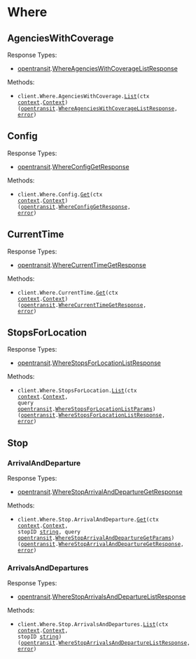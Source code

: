 # Where

## AgenciesWithCoverage

Response Types:

- <a href="https://pkg.go.dev/github.com/stainless-sdks/open-transit-go">opentransit</a>.<a href="https://pkg.go.dev/github.com/stainless-sdks/open-transit-go#WhereAgenciesWithCoverageListResponse">WhereAgenciesWithCoverageListResponse</a>

Methods:

- <code title="get /api/where/agencies-with-coverage.json">client.Where.AgenciesWithCoverage.<a href="https://pkg.go.dev/github.com/stainless-sdks/open-transit-go#WhereAgenciesWithCoverageService.List">List</a>(ctx <a href="https://pkg.go.dev/context">context</a>.<a href="https://pkg.go.dev/context#Context">Context</a>) (<a href="https://pkg.go.dev/github.com/stainless-sdks/open-transit-go">opentransit</a>.<a href="https://pkg.go.dev/github.com/stainless-sdks/open-transit-go#WhereAgenciesWithCoverageListResponse">WhereAgenciesWithCoverageListResponse</a>, <a href="https://pkg.go.dev/builtin#error">error</a>)</code>

## Config

Response Types:

- <a href="https://pkg.go.dev/github.com/stainless-sdks/open-transit-go">opentransit</a>.<a href="https://pkg.go.dev/github.com/stainless-sdks/open-transit-go#WhereConfigGetResponse">WhereConfigGetResponse</a>

Methods:

- <code title="get /api/where/config.json">client.Where.Config.<a href="https://pkg.go.dev/github.com/stainless-sdks/open-transit-go#WhereConfigService.Get">Get</a>(ctx <a href="https://pkg.go.dev/context">context</a>.<a href="https://pkg.go.dev/context#Context">Context</a>) (<a href="https://pkg.go.dev/github.com/stainless-sdks/open-transit-go">opentransit</a>.<a href="https://pkg.go.dev/github.com/stainless-sdks/open-transit-go#WhereConfigGetResponse">WhereConfigGetResponse</a>, <a href="https://pkg.go.dev/builtin#error">error</a>)</code>

## CurrentTime

Response Types:

- <a href="https://pkg.go.dev/github.com/stainless-sdks/open-transit-go">opentransit</a>.<a href="https://pkg.go.dev/github.com/stainless-sdks/open-transit-go#WhereCurrentTimeGetResponse">WhereCurrentTimeGetResponse</a>

Methods:

- <code title="get /api/where/current-time.json">client.Where.CurrentTime.<a href="https://pkg.go.dev/github.com/stainless-sdks/open-transit-go#WhereCurrentTimeService.Get">Get</a>(ctx <a href="https://pkg.go.dev/context">context</a>.<a href="https://pkg.go.dev/context#Context">Context</a>) (<a href="https://pkg.go.dev/github.com/stainless-sdks/open-transit-go">opentransit</a>.<a href="https://pkg.go.dev/github.com/stainless-sdks/open-transit-go#WhereCurrentTimeGetResponse">WhereCurrentTimeGetResponse</a>, <a href="https://pkg.go.dev/builtin#error">error</a>)</code>

## StopsForLocation

Response Types:

- <a href="https://pkg.go.dev/github.com/stainless-sdks/open-transit-go">opentransit</a>.<a href="https://pkg.go.dev/github.com/stainless-sdks/open-transit-go#WhereStopsForLocationListResponse">WhereStopsForLocationListResponse</a>

Methods:

- <code title="get /api/where/stops-for-location.json">client.Where.StopsForLocation.<a href="https://pkg.go.dev/github.com/stainless-sdks/open-transit-go#WhereStopsForLocationService.List">List</a>(ctx <a href="https://pkg.go.dev/context">context</a>.<a href="https://pkg.go.dev/context#Context">Context</a>, query <a href="https://pkg.go.dev/github.com/stainless-sdks/open-transit-go">opentransit</a>.<a href="https://pkg.go.dev/github.com/stainless-sdks/open-transit-go#WhereStopsForLocationListParams">WhereStopsForLocationListParams</a>) (<a href="https://pkg.go.dev/github.com/stainless-sdks/open-transit-go">opentransit</a>.<a href="https://pkg.go.dev/github.com/stainless-sdks/open-transit-go#WhereStopsForLocationListResponse">WhereStopsForLocationListResponse</a>, <a href="https://pkg.go.dev/builtin#error">error</a>)</code>

## Stop

### ArrivalAndDeparture

Response Types:

- <a href="https://pkg.go.dev/github.com/stainless-sdks/open-transit-go">opentransit</a>.<a href="https://pkg.go.dev/github.com/stainless-sdks/open-transit-go#WhereStopArrivalAndDepartureGetResponse">WhereStopArrivalAndDepartureGetResponse</a>

Methods:

- <code title="get /api/where/arrival-and-departure-for-stop/{stopID}.json">client.Where.Stop.ArrivalAndDeparture.<a href="https://pkg.go.dev/github.com/stainless-sdks/open-transit-go#WhereStopArrivalAndDepartureService.Get">Get</a>(ctx <a href="https://pkg.go.dev/context">context</a>.<a href="https://pkg.go.dev/context#Context">Context</a>, stopID <a href="https://pkg.go.dev/builtin#string">string</a>, query <a href="https://pkg.go.dev/github.com/stainless-sdks/open-transit-go">opentransit</a>.<a href="https://pkg.go.dev/github.com/stainless-sdks/open-transit-go#WhereStopArrivalAndDepartureGetParams">WhereStopArrivalAndDepartureGetParams</a>) (<a href="https://pkg.go.dev/github.com/stainless-sdks/open-transit-go">opentransit</a>.<a href="https://pkg.go.dev/github.com/stainless-sdks/open-transit-go#WhereStopArrivalAndDepartureGetResponse">WhereStopArrivalAndDepartureGetResponse</a>, <a href="https://pkg.go.dev/builtin#error">error</a>)</code>

### ArrivalsAndDepartures

Response Types:

- <a href="https://pkg.go.dev/github.com/stainless-sdks/open-transit-go">opentransit</a>.<a href="https://pkg.go.dev/github.com/stainless-sdks/open-transit-go#WhereStopArrivalsAndDepartureListResponse">WhereStopArrivalsAndDepartureListResponse</a>

Methods:

- <code title="get /api/where/arrivals-and-departures-for-stop/{stopID}.json">client.Where.Stop.ArrivalsAndDepartures.<a href="https://pkg.go.dev/github.com/stainless-sdks/open-transit-go#WhereStopArrivalsAndDepartureService.List">List</a>(ctx <a href="https://pkg.go.dev/context">context</a>.<a href="https://pkg.go.dev/context#Context">Context</a>, stopID <a href="https://pkg.go.dev/builtin#string">string</a>) (<a href="https://pkg.go.dev/github.com/stainless-sdks/open-transit-go">opentransit</a>.<a href="https://pkg.go.dev/github.com/stainless-sdks/open-transit-go#WhereStopArrivalsAndDepartureListResponse">WhereStopArrivalsAndDepartureListResponse</a>, <a href="https://pkg.go.dev/builtin#error">error</a>)</code>
